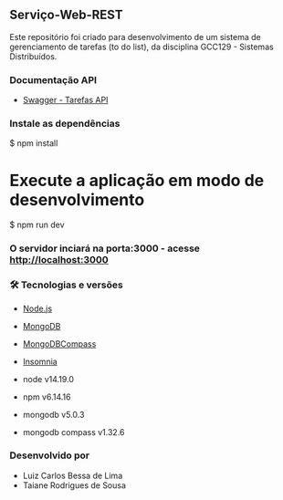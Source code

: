 ## Serviço-Web-REST

Este repositório foi criado para desenvolvimento de um sistema de gerenciamento de tarefas (to do list), da disciplina GCC129 - Sistemas Distribuídos.

### Documentação API

- [Swagger - Tarefas API](https://app.swaggerhub.com/apis-docs/neumar/Tarefas/1.0.0)



### Instale as dependências
$ npm install

# Execute a aplicação em modo de desenvolvimento
$ npm run dev

### O servidor inciará na porta:3000 - acesse <http://localhost:3000>

### 🛠 Tecnologias e versões

- [Node.js](https://nodejs.org/en/download/)
- [MongoDB](https://www.mongodb.com/try/download/community)
- [MongoDBCompass](https://www.mongodb.com/try/download/compass)
- [Insomnia](https://insomnia.rest/download)

- node v14.19.0
- npm v6.14.16
- mongodb v5.0.3
- mongodb compass v1.32.6

### Desenvolvido por

- Luiz Carlos Bessa de Lima
- Taiane Rodrigues de Sousa